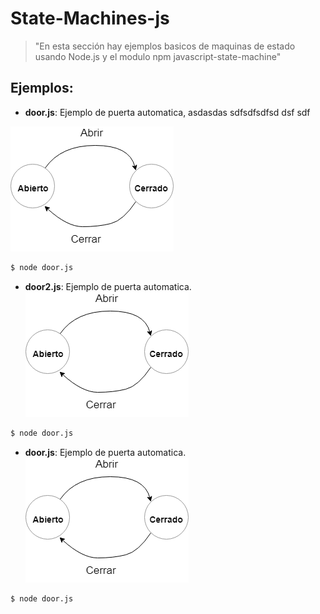 # State-Machines-js
> "En esta sección hay ejemplos basicos de maquinas de estado usando Node.js y el modulo npm javascript-state-machine"

## Ejemplos:

- **door.js**: 
Ejemplo de puerta automatica, asdasdas sdfsdfsdfsd dsf sdf

![N|Solid](https://github.com/damiancipolat/State-Machines-js/blob/master/basic_1/docs/diagram_1.png?raw=true)

```sh
$ node door.js
```
- **door2.js**: Ejemplo de puerta automatica.
![N|Solid](https://github.com/damiancipolat/State-Machines-js/blob/master/basic_1/docs/diagram_1.png?raw=true)

```sh
$ node door.js
```

- **door.js**: Ejemplo de puerta automatica.
![N|Solid](https://github.com/damiancipolat/State-Machines-js/blob/master/basic_1/docs/diagram_1.png?raw=true)

```sh
$ node door.js
```

